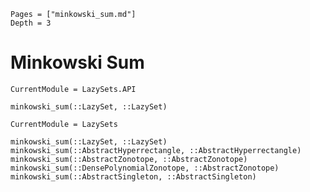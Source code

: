 ```@contents
Pages = ["minkowski_sum.md"]
Depth = 3
```

# Minkowski Sum

```@meta
CurrentModule = LazySets.API
```

```@docs; canonical=false
minkowski_sum(::LazySet, ::LazySet)
```

```@meta
CurrentModule = LazySets
```

```@docs
minkowski_sum(::LazySet, ::LazySet)
minkowski_sum(::AbstractHyperrectangle, ::AbstractHyperrectangle)
minkowski_sum(::AbstractZonotope, ::AbstractZonotope)
minkowski_sum(::DensePolynomialZonotope, ::AbstractZonotope)
minkowski_sum(::AbstractSingleton, ::AbstractSingleton)
```
